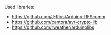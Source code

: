 Used libraries:

* https://github.com/J-Rios/Arduino-RFScomm
* https://github.com/cantora/avr-crypto-lib
* https://github.com/rweather/arduinolibs
